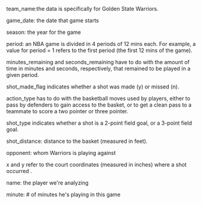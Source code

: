 
team_name:the data is specifically for Golden State Warriors.  

game_date: the date that game starts  

season: the year for the game  

period: an NBA game is divided in 4 periods of 12 mins each. For
example, a value for period = 1 refers to the first period (the first 12
mins of the game).

minutes_remaining and seconds_remaining have to do with the amount of
time in minutes and seconds, respectively, that remained to be played in
a given period.

shot_made_flag indicates whether a shot was made (y) or missed (n).

action_type has to do with the basketball moves used by players, either
to pass by defenders to gain access to the basket, or to get a clean
pass to a teammate to score a two pointer or three pointer.

shot_type indicates whether a shot is a 2-point field goal, or a
3-point field goal.   

shot_distance: distance to the basket (measured in
feet).

opponent: whom Warriors is playing against  

x and y refer to the court coordinates (measured in inches) where a shot
occurred .

name: the player we're analyzing  

minute: # of minutes he's playing in this game  

